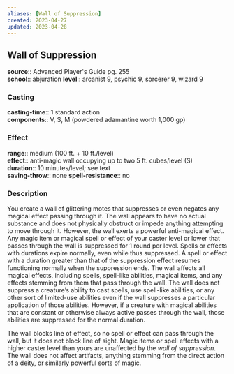 ```yaml
---
aliases: [Wall of Suppression]
created: 2023-04-27
updated: 2023-04-28
---
```


## Wall of Suppression

**source**:: Advanced Player's Guide pg. 255  
**school**:: abjuration
**level**:: arcanist 9, psychic 9, sorcerer 9, wizard 9

### Casting

**casting-time**:: 1 standard action  
**components**:: V, S, M (powdered adamantine worth 1,000 gp)

### Effect

**range**:: medium (100 ft. + 10 ft./level)  
**effect**:: anti-magic wall occupying up to two 5 ft. cubes/level (S)  
**duration**:: 10 minutes/level; see text  
**saving-throw**:: none
**spell-resistance**:: no

### Description

You create a wall of glittering motes that suppresses or even negates any magical effect passing through it. The wall appears to have no actual substance and does not physically obstruct or impede anything attempting to move through it. However, the wall exerts a powerful anti-magical effect. Any magic item or magical spell or effect of your caster level or lower that passes through the wall is suppressed for 1 round per level. Spells or effects with durations expire normally, even while thus suppressed. A spell or effect with a duration greater than that of the suppression effect resumes functioning normally when the suppression ends. The wall affects all magical effects, including spells, spell-like abilities, magical items, and any effects stemming from them that pass through the wall. The wall does not suppress a creature’s ability to cast spells, use spell-like abilities, or any other sort of limited-use abilities even if the wall suppresses a particular application of those abilities. However, if a creature with magical abilities that are constant or otherwise always active passes through the wall, those abilities are suppressed for the normal duration.  
  
The wall blocks line of effect, so no spell or effect can pass through the wall, but it does not block line of sight. Magic items or spell effects with a higher caster level than yours are unaffected by the *wall of suppression*. The wall does not affect artifacts, anything stemming from the direct action of a deity, or similarly powerful sorts of magic.
